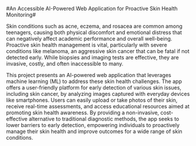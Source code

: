 #An Accessible AI-Powered Web Application for Proactive Skin Health Monitoring#

Skin conditions such as acne, eczema, and rosacea are common among teenagers, causing both physical discomfort and emotional distress that can negatively affect academic performance and overall well-being. Proactive skin health management is vital, particularly with severe conditions like melanoma, an aggressive skin cancer that can be fatal if not detected early. While biopsies and imaging tests are effective, they are invasive, costly, and often inaccessible to many.

This project presents an AI-powered web application that leverages machine learning (ML) to address these skin health challenges. The app offers a user-friendly platform for early detection of various skin issues, including skin cancer, by analyzing images captured with everyday devices like smartphones. Users can easily upload or take photos of their skin, receive real-time assessments, and access educational resources aimed at promoting skin health awareness. By providing a non-invasive, cost-effective alternative to traditional diagnostic methods, the app seeks to lower barriers to early detection, empowering individuals to proactively manage their skin health and improve outcomes for a wide range of skin conditions.
